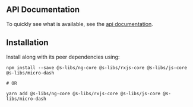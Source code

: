 ## API Documentation

To quickly see what is available, see the [api documentation](https://simontonsoftware.github.io/s-libs/ng-core).

## Installation

Install along with its peer dependencies using:

```shell script
npm install --save @s-libs/ng-core @s-libs/rxjs-core @s-libs/js-core @s-libs/micro-dash

# OR

yarn add @s-libs/ng-core @s-libs/rxjs-core @s-libs/js-core @s-libs/micro-dash
```
